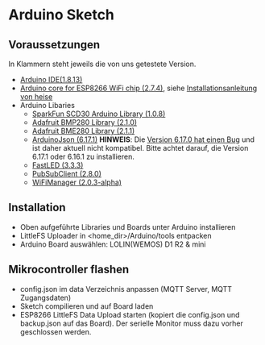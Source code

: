 # Arduino Sketch
## Voraussetzungen
In Klammern steht jeweils die von uns getestete Version.
- [Arduino IDE(1.8.13)][IDE]
- [Arduino core for ESP8266 WiFi chip (2.7.4)][esp8266core], siehe [Installationsanleitung von heise][esp8266heise]
- Arduino Libaries
  - [SparkFun SCD30 Arduino Library (1.0.8)][scd30lib]
  - [Adafruit BMP280 Library (2.1.0)][bmp280lib]
  - [Adafruit BME280 Library (2.1.1)][bme280lib]
  - [ArduinoJson (6.17.1)][arduinojsonlib] **HINWEIS**: Die [Version 6.17.0 hat einen Bug][arduinojsonbug] und ist daher aktuell nicht kompatibel. Bitte achtet darauf, die Version 6.17.1 oder 6.16.1 zu installieren.
  - [FastLED (3.3.3)][FstLED]
  - [PubSubClient (2.8.0)][pubsubclientlib]
  - [WiFiManager (2.0.3-alpha)][wifimanagerlib]

[IDE]: https://www.arduino.cc/en/software "aktuelle Arduino IDE(1.8.13)"
[esp8266core]: https://github.com/esp8266/Arduino "Arduino core for ESP8266 WiFi chip"
[esp8266heise]: https://www.heise.de/ct/artikel/Arduino-IDE-installieren-und-fit-machen-fuer-ESP8266-und-ESP32-4130814.html "Installationsanleitung von heise"
[scd30lib]: https://github.com/sparkfun/SparkFun_SCD30_Arduino_Library "SparkFun SCD30 Arduino Library (1.0.8)"
[bmp280lib]: https://github.com/adafruit/Adafruit_BMP280_Library "Adafruit BMP280 Library (2.1.0)"
[bme280lib]: https://github.com/adafruit/Adafruit_BME280_Library "Adafruit BMP280 Library (2.1.0)"
[arduinojsonlib]: https://github.com/bblanchon/ArduinoJson "ArduinoJson (6.16.1)"
[arduinojsonbug]: https://github.com/bblanchon/ArduinoJson/issues/1411 "Version 6.17.0 hat einen Bug"
[FstLED]: https://github.com/FastLED/FastLED "FastLED (3.3.3)"
[pubsubclientlib]: https://github.com/knolleary/pubsubclient/ "PubSubClient (2.8.0)"
[wifimanagerlib]: https://github.com/tzapu/WiFiManager "WiFiManager (2.0.3-alpha)"
[fsuploader]: https://github.com/earlephilhower/arduino-esp8266littlefs-plugin "Arduino ESP8266 LittleFS Filesystem Uploader"
## Installation
- Oben aufgeführte Libraries und Boards unter Arduino installieren
- LittleFS Uploader in <home_dir>/Arduino/tools entpacken
- Arduino Board auswählen: LOLIN(WEMOS) D1 R2 & mini

## Mikrocontroller flashen
- config.json im data Verzeichnis anpassen (MQTT Server, MQTT Zugangsdaten)
- Sketch compilieren und auf Board laden
- ESP8266 LittleFS Data Upload starten (kopiert die config.json und backup.json auf das Board). Der serielle Monitor muss dazu vorher geschlossen werden.
